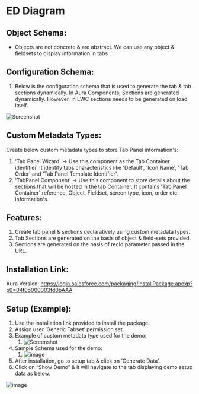 # ED Diagram

## Object Schema:

* Objects are not concrete & are abstract. We can use any object  & fieldsets to display information in tabs . 

## Configuration Schema:

1. Below is the configuration schema that is used to generate the tab & tab sections dynamically. In Aura Components, Sections are generated dynamically. However, in LWC sections needs to be generated on load itself.

![Screenshot](https://user-images.githubusercontent.com/3901703/81552678-88a8c100-93a1-11ea-91ed-f4429f77bb99.png)

## Custom Metadata Types:

Create below custom metadata types to store Tab Panel information's:

1. 'Tab Panel Wizard' -> Use this component as the Tab Container identifier. It identify tabs characteristics like 'Default', 'Icon Name', 'Tab Order' and 'Tab Panel Template Identifier'.
2. 'TabPanel Component' -> Use this component to store details about the sections that will be hosted in the tab Container. It contains 'Tab Panel Container' reference, Object, Fieldset, screen type, icon, order etc information's.

## Features:

1. Create tab panel & sections declaratively using custom metadata types. 
2. Tab Sections are generated on the basis of object & field-sets provided. 
3. Sections are generated on the basis of recId parameter passed in the URL. 

## Installation Link: 

Aura Version: https://login.salesforce.com/packaging/installPackage.apexp?p0=04t0o000003fd0bAAA

## Setup (Example):

1. Use the installation link provided to install the package. 
2. Assign user ‘Generic Tabset’ permission set.
3. Example of custom metadata type used for the demo:
    1. ![Screenshot](https://user-images.githubusercontent.com/3901703/81553612-08835b00-93a3-11ea-8f8d-d6efb312750f.png)
4. Sample Schema used for the demo:
    1. ![image](https://user-images.githubusercontent.com/3901703/81554269-1b4a5f80-93a4-11ea-9030-b8c82f527dd9.png)
5. After installation, go to setup tab & click on ‘Generate Data’.
6. Click on “Show Demo” & it will navigate to the tab displaying demo setup data as below.

![image](https://user-images.githubusercontent.com/3901703/81554322-34531080-93a4-11ea-87c6-40c01033ac89.png)
